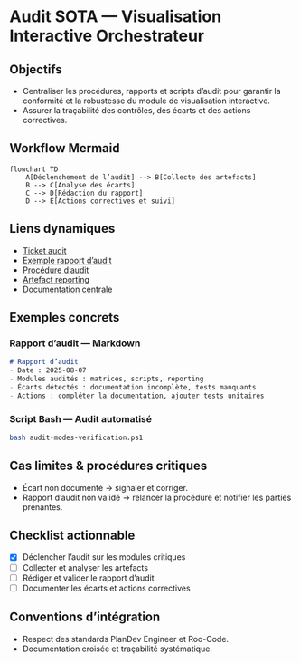 # Audit SOTA — Visualisation Interactive Orchestrateur

## Objectifs
- Centraliser les procédures, rapports et scripts d’audit pour garantir la conformité et la robustesse du module de visualisation interactive.
- Assurer la traçabilité des contrôles, des écarts et des actions correctives.

## Workflow Mermaid
```mermaid
flowchart TD
    A[Déclenchement de l’audit] --> B[Collecte des artefacts]
    B --> C[Analyse des écarts]
    C --> D[Rédaction du rapport]
    D --> E[Actions correctives et suivi]
```

## Liens dynamiques
- [Ticket audit](https://repo/issues/audit-visu-orch)
- [Exemple rapport d’audit](exemple_audit.md)
- [Procédure d’audit](../../../../docs/audit-procedure.md)
- [Artefact reporting](../../../reports/arch-report.md)
- [Documentation centrale](../../../../.roo/rules/rules-plandev-engineer/plandev-engineer-reference.md:1)

## Exemples concrets

### Rapport d’audit — Markdown
```markdown
# Rapport d’audit
- Date : 2025-08-07
- Modules audités : matrices, scripts, reporting
- Écarts détectés : documentation incomplète, tests manquants
- Actions : compléter la documentation, ajouter tests unitaires
```

### Script Bash — Audit automatisé
```bash
bash audit-modes-verification.ps1
```

## Cas limites & procédures critiques
- Écart non documenté → signaler et corriger.
- Rapport d’audit non validé → relancer la procédure et notifier les parties prenantes.

## Checklist actionnable
- [x] Déclencher l’audit sur les modules critiques
- [ ] Collecter et analyser les artefacts
- [ ] Rédiger et valider le rapport d’audit
- [ ] Documenter les écarts et actions correctives

## Conventions d’intégration
- Respect des standards PlanDev Engineer et Roo-Code.
- Documentation croisée et traçabilité systématique.
